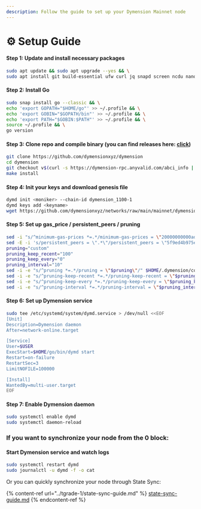 ```yaml
---
description: Follow the guide to set up your Dymension Mainnet node
---
```


# ⚙ Setup Guide

#### **Step 1: Update and install necessary packages**

```bash
sudo apt update && sudo apt upgrade --yes && \
sudo apt install git build-essential ufw curl jq snapd screen ncdu nano fuse ufw --yes
```

#### **Step 2: Install Go**

```bash
sudo snap install go --classic && \
echo 'export GOPATH="$HOME/go"' >> ~/.profile && \
echo 'export GOBIN="$GOPATH/bin"' >> ~/.profile && \
echo 'export PATH="$GOBIN:$PATH"' >> ~/.profile && \
source ~/.profile && \
go version
```

#### Step 3: Clone repo and compile binary (you can find releases here: [click](https://github.com/confio/tgrade/tags))

```bash
git clone https://github.com/dymensionxyz/dymension
cd dymension
git checkout v$(curl -s https://dymension-rpc.anyvalid.com/abci_info | jq -r .result[].version)
make install
```

#### Step 4: Init your keys and download genesis file

```bash
dymd init <moniker> --chain-id dymension_1100-1
dymd keys add <keyname>
wget https://github.com/dymensionxyz/networks/raw/main/mainnet/dymension/genesis.json -O /root/.dymension/config/genesis.json
```

#### Step 5: Set up gas\_price / persistent\_peers / pruning

```bash
sed -i "s/^minimum-gas-prices *=.*/minimum-gas-prices = \"20000000000adym\"/;" $HOME/.dymension/config/app.toml
sed -E -i 's/persistent_peers = \".*\"/persistent_peers = \"5f9ed4b975e0896b8ea862d29a45658e38b4f95d@88.99.140.176:26606\"/' $HOME/.dymension/config/config.toml
pruning="custom"
pruning_keep_recent="100"
pruning_keep_every="0"
pruning_interval="10"
sed -i -e "s/^pruning *=.*/pruning = \"$pruning\"/" $HOME/.dymension/config/app.toml
sed -i -e "s/^pruning-keep-recent *=.*/pruning-keep-recent = \"$pruning_keep_recent\"/" $HOME/.dymension/config/app.toml
sed -i -e "s/^pruning-keep-every *=.*/pruning-keep-every = \"$pruning_keep_every\"/" $HOME/.dymension/config/app.toml
sed -i -e "s/^pruning-interval *=.*/pruning-interval = \"$pruning_interval\"/" $HOME/.dymension/config/app.toml
```

#### Step 6: Set up Dymension service

```bash
sudo tee /etc/systemd/system/dymd.service > /dev/null <<EOF
[Unit]
Description=Dymension daemon
After=network-online.target

[Service]
User=$USER
ExecStart=$HOME/go/bin/dymd start
Restart=on-failure
RestartSec=3
LimitNOFILE=100000

[Install]
WantedBy=multi-user.target
EOF
```

#### Step 7: Enable Dymension daemon

```bash
sudo systemctl enable dymd
sudo systemctl daemon-reload
```

### If you want to synchronize your node from the 0 block:

#### Start Dymension service and watch logs

```bash
sudo systemctl restart dymd
sudo journalctl -u dymd -f -o cat
```

Or you can quickly synchronize your node through State Sync:

{% content-ref url="../tgrade-1/state-sync-guide.md" %}
[state-sync-guide.md](../tgrade-1/state-sync-guide.md)
{% endcontent-ref %}
